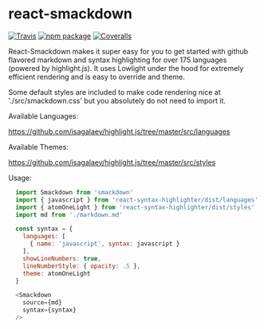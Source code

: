 # react-smackdown

[![Travis][build-badge]][build]
[![npm package][npm-badge]][npm]
[![Coveralls][coveralls-badge]][coveralls]

React-Smackdown makes it super easy for you to get started with github flavored markdown and syntax highlighting for over 175 languages (powered by highlight.js). It uses Lowlight under the hood for extremely efficient rendering and is easy to override and theme.

Some default styles are included to make code rendering nice at './src/smackdown.css' but you absolutely do not need to import it.

Available Languages:

https://github.com/isagalaev/highlight.js/tree/master/src/languages

Available Themes:

https://github.com/isagalaev/highlight.js/tree/master/src/styles

Usage:

```javascript
  import Smackdown from 'smackdown'
  import { javascript } from 'react-syntax-highlighter/dist/languages'
  import { atomOneLight } from 'react-syntax-highlighter/dist/styles'
  import md from './markdown.md'

  const syntax = {
    languages: [
      { name: 'javascript', syntax: javascript }
    ],
    showLineNumbers: true,
    lineNumberStyle: { opacity: .5 },
    theme: atomOneLight
  }

  <Smackdown
    source={md}
    syntax={syntax}
  />
```


[build-badge]: https://img.shields.io/travis/user/repo/master.png?style=flat-square
[build]: https://travis-ci.org/user/repo

[npm-badge]: https://img.shields.io/npm/v/npm-package.png?style=flat-square
[npm]: https://www.npmjs.org/package/npm-package

[coveralls-badge]: https://img.shields.io/coveralls/user/repo/master.png?style=flat-square
[coveralls]: https://coveralls.io/github/user/repo
